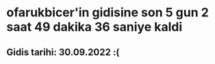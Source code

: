 # ofarukbicer'in gidisine son 5 gun 2 saat 49 dakika 36 saniye kaldi

## Gidis tarihi: 30.09.2022 :(